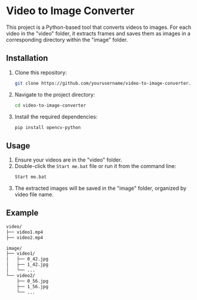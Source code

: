 # Video to Image Converter

<p>This project is a Python-based tool that converts videos to images. For each video in the "video" folder, it extracts frames and saves them as images in a corresponding directory within the "image" folder.
</p>

## Installation

1. Clone this repository:
    ```sh
    git clone https://github.com/yourusername/video-to-image-converter.git
    ```
2. Navigate to the project directory:
    ```sh
    cd video-to-image-converter
    ```
3. Install the required dependencies:
    ```sh
    pip install opencv-python
    ```

## Usage

1. Ensure your videos are in the "video" folder.
2. Double-click the `Start me.bat` file or run it from the command line:
    ```sh
    Start me.bat
    ```
3. The extracted images will be saved in the "image" folder, organized by video file name.

## Example

```sh
video/
├── video1.mp4
├── video2.mp4

image/
├── video1/
│   ├── 0_42.jpg
│   ├── 1_42.jpg
│   └── ...
└── video2/
    ├── 0_56.jpg
    ├── 1_56.jpg
    └── ...
